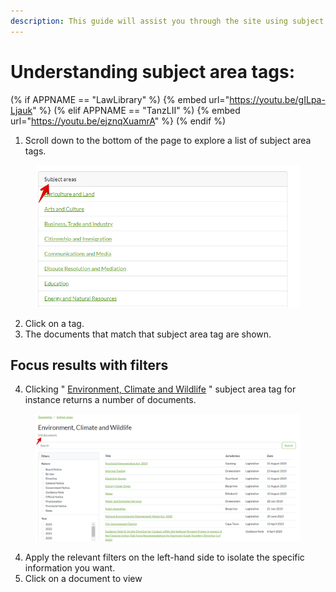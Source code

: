 ```yaml
---
description: This guide will assist you through the site using subject area tags.
---
```


# Understanding subject area tags:

(% if APPNAME == "LawLibrary" %)
{% embed url="https://youtu.be/gILpa-Ljauk" %}
(% elif APPNAME == "TanzLII" %)
{% embed url="https://youtu.be/ejznqXuamrA" %}
(% endif %)

1. Scroll down to the bottom of the page to explore a list of subject area tags.

<figure><img src="../.gitbook/assets/Subject area tags (1).png" alt=""><figcaption></figcaption></figure>

2. Click on a tag.
3. The documents that match that subject area tag are shown.

## Focus results with filters

4. Clicking " [Environment, Climate and Wildlife](https://lawlibrary.org.za/taxonomy/subject-areas/subject-areas-environment-climate-and-wildlife) " subject area tag for instance returns a number of documents.

<figure><img src="../.gitbook/assets/SAT docs.png" alt=""><figcaption></figcaption></figure>

4. Apply the relevant filters on the left-hand side to isolate the specific information you want.
5. Click on a document to view&#x20;
